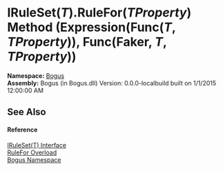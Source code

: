 # IRuleSet(*T*).RuleFor(*TProperty*) Method (Expression(Func(*T*, *TProperty*)), Func(Faker, *T*, *TProperty*))
 

**Namespace:**&nbsp;<a href="N_Bogus">Bogus</a><br />**Assembly:**&nbsp;Bogus (in Bogus.dll) Version: 0.0.0-localbuild built on 1/1/2015 12:00:00 AM

## See Also


#### Reference
<a href="T_Bogus_IRuleSet_1">IRuleSet(T) Interface</a><br /><a href="Overload_Bogus_IRuleSet_1_RuleFor">RuleFor Overload</a><br /><a href="N_Bogus">Bogus Namespace</a><br />